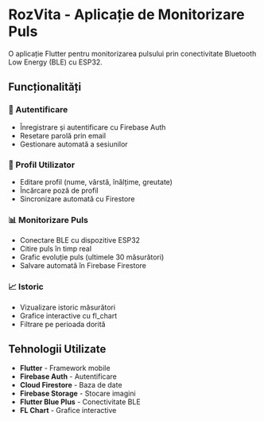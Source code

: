# RozVita - Aplicație de Monitorizare Puls

O aplicație Flutter pentru monitorizarea pulsului prin conectivitate Bluetooth Low Energy (BLE) cu ESP32.

## Funcționalități

### 🔐 Autentificare
- Înregistrare și autentificare cu Firebase Auth
- Resetare parolă prin email
- Gestionare automată a sesiunilor

### 👤 Profil Utilizator
- Editare profil (nume, vârstă, înălțime, greutate)
- Încărcare poză de profil
- Sincronizare automată cu Firestore

### 📊 Monitorizare Puls
- Conectare BLE cu dispozitive ESP32
- Citire puls în timp real
- Grafic evoluție puls (ultimele 30 măsurători)
- Salvare automată în Firebase Firestore

### 📈 Istoric
- Vizualizare istoric măsurători
- Grafice interactive cu fl_chart
- Filtrare pe perioada dorită

## Tehnologii Utilizate

- **Flutter** - Framework mobile
- **Firebase Auth** - Autentificare
- **Cloud Firestore** - Baza de date
- **Firebase Storage** - Stocare imagini
- **Flutter Blue Plus** - Conectivitate BLE
- **FL Chart** - Grafice interactive

